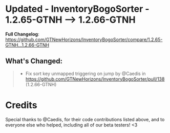 # Updated - InventoryBogoSorter - 1.2.65-GTNH --> 1.2.66-GTNH
**Full Changelog**: https://github.com/GTNewHorizons/InventoryBogoSorter/compare/1.2.65-GTNH...1.2.66-GTNH

## What's Changed:
>* Fix sort key unmapped triggering on jump by @Caedis in https://github.com/GTNewHorizons/InventoryBogoSorter/pull/138 (1.2.66-GTNH)

# Credits
Special thanks to @Caedis, for their code contributions listed above, and to everyone else who helped, including all of our beta testers! <3
